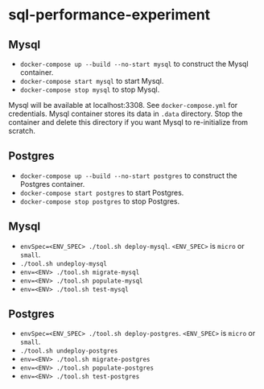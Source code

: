 # sql-performance-experiment

## Mysql

* `docker-compose up --build --no-start mysql` to construct the Mysql container.
* `docker-compose start mysql` to start Mysql.
* `docker-compose stop mysql` to stop Mysql.

Mysql will be available at localhost:3308. See `docker-compose.yml` for credentials. Mysql container stores its data in `.data` directory. Stop the container and delete this directory if you want Mysql to re-initialize from scratch.

## Postgres

* `docker-compose up --build --no-start postgres` to construct the Postgres container.
* `docker-compose start postgres` to start Postgres.
* `docker-compose stop postgres` to stop Postgres.

## Mysql

* `envSpec=<ENV_SPEC> ./tool.sh deploy-mysql`. `<ENV_SPEC>` is `micro` or `small`.
* `./tool.sh undeploy-mysql`
* `env=<ENV> ./tool.sh migrate-mysql`
* `env=<ENV> ./tool.sh populate-mysql`
* `env=<ENV> ./tool.sh test-mysql`

## Postgres

* `envSpec=<ENV_SPEC> ./tool.sh deploy-postgres`. `<ENV_SPEC>` is `micro` or `small`.
* `./tool.sh undeploy-postgres`
* `env=<ENV> ./tool.sh migrate-postgres`
* `env=<ENV> ./tool.sh populate-postgres`
* `env=<ENV> ./tool.sh test-postgres`
